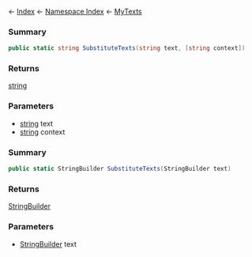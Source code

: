 ← [Index](Api-Index) ← [Namespace Index](Namespace-Index) ← [MyTexts](VRage.MyTexts)

### Summary

```csharp
public static string SubstituteTexts(string text, [string context])
```

### Returns

[string](https://docs.microsoft.com/en-us/dotnet/api/System.String?view=netframework-4.6)

### Parameters

* [string](https://docs.microsoft.com/en-us/dotnet/api/System.String?view=netframework-4.6) text
* [string](https://docs.microsoft.com/en-us/dotnet/api/System.String?view=netframework-4.6) context
### Summary

```csharp
public static StringBuilder SubstituteTexts(StringBuilder text)
```

### Returns

[StringBuilder](https://docs.microsoft.com/en-us/dotnet/api/System.Text.StringBuilder?view=netframework-4.6)

### Parameters

* [StringBuilder](https://docs.microsoft.com/en-us/dotnet/api/System.Text.StringBuilder?view=netframework-4.6) text
